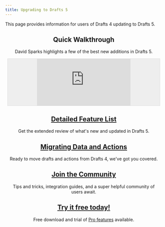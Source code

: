 ```yaml
---
title: Upgrading to Drafts 5
---
```


<p>This page provides information for users of Drafts 4 updating to Drafts 5.</p>

<div class='pure-g'>
  <div class='pure-u-1-1' style='text-align:center;'>
  <div class="callout">
    <h2>Quick Walkthrough</h2>
    <p>David Sparks highlights a few of the best new additions in Drafts 5.</p>
    <div style='border:1px solid #ddd;background:#eee;margin:.5em;'>
      <div class='embed-container'>
        <iframe src='https://player.vimeo.com/video/263948739' frameborder='0' webkitAllowFullScreen mozallowfullscreen allowFullScreen></iframe>
      </div>
    </div>
    </div>
  </div>
  <div class='pure-u-1-1 pure-u-md-1-2' style='text-align:center;'>
    <div class="callout" style="margin: 1em;">
    <a href="/gettingstarted/overview">
      <h2>Detailed Feature List</h2>
      </a>
      <p>Get the extended review of what's new and updated in Drafts 5.</p>
    </div>
  </div>
  <div class='pure-u-1-1 pure-u-md-1-2' style='text-align:center;'>
    <div class="callout" style="margin: 1em;">
      <h2><a href="/gettingstarted/migration">Migrating Data and Actions</a></h2>
      <p>Ready to move drafts and actions from Drafts 4, we've got you covered.</p>
    </div>
  </div>
  <div class='pure-u-1-1 pure-u-md-1-2' style='text-align:center;'>
    <div class="callout" style="margin: 1em;">
      <h2><a href="https://forums.getdrafts.com/">Join the Community</a></h2>
      <p>Tips and tricks, integration guides, and a super helpful community of users await.</p>
    </div>
  </div>
  <div class='pure-u-1-1 pure-u-md-1-2' style='text-align:center;'>
    <div class="callout" style="margin: 1em;">
      <h2><a href="https://itunes.apple.com/app/id1236254471?ls=1&mt=8&at=11l4Cf&ct=site">Try it free today!</a></h2>
      <p>Free download and trial of <a href="/draftspro">Pro features</a> available.</p>
    </div>
  </div>
</div>
